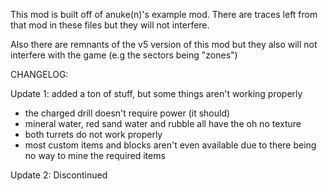 This mod is built off of anuke(n)'s example mod. There are traces left from that mod in these files but they will not interfere.

Also there are remnants of the v5 version of this mod but they also will not interfere with the game (e.g the sectors being "zones")


CHANGELOG:

Update 1: added a ton of stuff, but some things aren't working properly
- the charged drill doesn't require power (it should)
- mineral water, red sand water and rubble all have the oh no texture
- both turrets do not work properly
- most custom items and blocks aren't even available due to there being no way to mine the required items

Update 2: Discontinued
